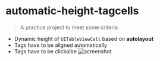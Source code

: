 # automatic-height-tagcells
> A practice project to meet some criteria:
- Dynamic height of ``UITableViewCell`` based on **autolayout**
- Tags have to be aligned automatically
- Tags have to be clickalbe
![screenshot](https://github.com/weijentu/automatic-height-tagcells/raw/master/images/screenshot.png)

